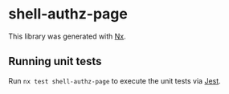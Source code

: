 # shell-authz-page

This library was generated with [Nx](https://nx.dev).

## Running unit tests

Run `nx test shell-authz-page` to execute the unit tests via [Jest](https://jestjs.io).
